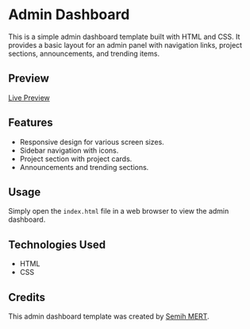 # Admin Dashboard

This is a simple admin dashboard template built with HTML and CSS. It provides a basic layout for an admin panel with navigation links, project sections, announcements, and trending items.

## Preview

[Live Preview](https://semihmertdev.github.io/Admin-Dashboard/)

## Features

- Responsive design for various screen sizes.
- Sidebar navigation with icons.
- Project section with project cards.
- Announcements and trending sections.

## Usage

Simply open the `index.html` file in a web browser to view the admin dashboard.

## Technologies Used

- HTML
- CSS

## Credits

This admin dashboard template was created by [Semih MERT](https://github.com/semihmertdev).
